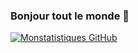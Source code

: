 ### Bonjour tout le monde 👋

[![Monstatistiques GitHub](https://github-readme-stats.vercel.app/api?username=monnom)](https://github.com/monnom/github-readme-stats)
